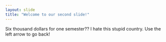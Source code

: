 ```yaml
---
layout: slide
title: "Welcome to our second slide!"
---
```

Six thousand dollars for one semester?? I hate this stupid country.
Use the left arrow to go back!